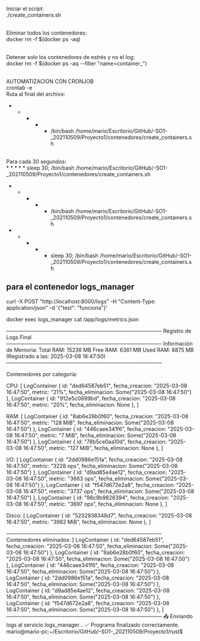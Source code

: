 Iniciar el script:
<br>
./create_containers.sh
<br>
<br>

Eliminar todos los contenedores:
<br>
docker rm -f $(docker ps -aq) 
<br>
<br>

Detener solo los contenedores de estrés y no el log:
<br>
docker rm -f $(docker ps -aq --filter "name=container_")
<br>
<br>

AUTOMATIZACION CON CRONJOB
<br>
crontab -e
<br>
Ruta al final del archivo:
<br>
* * * * * /bin/bash /home/mario/Escritorio/GitHub/-SO1-_202110509/Proyecto1/contenedores/create_containers.sh
<br>
Para cada 30 segundos:
<br>
* * * * * sleep 30; /bin/bash /home/mario/Escritorio/GitHub/-SO1-_202110509/Proyecto1/contenedores/create_containers.sh



* * * * * /bin/bash /home/mario/Escritorio/GitHub/-SO1-_202110509/Proyecto1/contenedores/create_containers.sh
* * * * * sleep 30; /bin/bash /home/mario/Escritorio/GitHub/-SO1-_202110509/Proyecto1/contenedores/create_containers.sh


## para el contenedor logs_manager

curl -X POST "http://localhost:8000/logs" -H "Content-Type: application/json" -d '{"test": "funciona"}'


docker exec logs_manager cat /app/logs/metrics.json


──────────────────────────────────────────
         Registro de Logs Final           
──────────────────────────────────────────
Información de Memoria:
  Total RAM: 15236 MB
  Free RAM: 6361 MB
  Used RAM: 8875 MB
  (Registrado a las: 2025-03-08 16:47:50)
──────────────────────────────────────────

Contenedores por categoría:

  CPU:
    [
        LogContainer 
            {
                id: "ded64587eb51",
                fecha_creacion: "2025-03-08 16:47:50",
                metric: "21%",
                fecha_eliminacion: Some("2025-03-08 16:47:50")
            },
        LogContainer 
            {
                id: "912e5c0899bd",
                fecha_creacion: "2025-03-08 16:47:50",
                metric: "20%",
                fecha_eliminacion: None
            },
    ]

  RAM:
    [
        LogContainer 
            {
                id: "8ab6e28b0f60",
                fecha_creacion: "2025-03-08 16:47:50",
                metric: "128 MiB",
                fecha_eliminacion: Some("2025-03-08 16:47:50")
            },
        LogContainer 
            {
                id: "446caee341f6",
                fecha_creacion: "2025-03-08 16:47:50",
                metric: "7 MiB",
                fecha_eliminacion: Some("2025-03-08 16:47:50")
            },
        LogContainer 
            {
                id: "78b5ce0aa10d",
                fecha_creacion: "2025-03-08 16:47:50",
                metric: "127 MiB",
                fecha_eliminacion: None
            },
    ]

  I/O:
    [
        LogContainer 
            {
                id: "2dd0986e151a",
                fecha_creacion: "2025-03-08 16:47:50",
                metric: "3228 ops",
                fecha_eliminacion: Some("2025-03-08 16:47:50")
            },
        LogContainer 
            {
                id: "d9ad85e4ae12",
                fecha_creacion: "2025-03-08 16:47:50",
                metric: "3663 ops",
                fecha_eliminacion: Some("2025-03-08 16:47:50")
            },
        LogContainer 
            {
                id: "f547d672e2a8",
                fecha_creacion: "2025-03-08 16:47:50",
                metric: "3737 ops",
                fecha_eliminacion: Some("2025-03-08 16:47:50")
            },
        LogContainer 
            {
                id: "96c9b9826394",
                fecha_creacion: "2025-03-08 16:47:50",
                metric: "3697 ops",
                fecha_eliminacion: None
            },
    ]

  Disco:
    [
        LogContainer 
            {
                id: "5232938348d7",
                fecha_creacion: "2025-03-08 16:47:50",
                metric: "3982 MiB",
                fecha_eliminacion: None
            },
    ]

──────────────────────────────────────────
Contenedores eliminados:
    [
        LogContainer 
            {
                id: "ded64587eb51",
                fecha_creacion: "2025-03-08 16:47:50",
                fecha_eliminacion: Some("2025-03-08 16:47:50")
            },
        LogContainer 
            {
                id: "8ab6e28b0f60",
                fecha_creacion: "2025-03-08 16:47:50",
                fecha_eliminacion: Some("2025-03-08 16:47:50")
            },
        LogContainer 
            {
                id: "446caee341f6",
                fecha_creacion: "2025-03-08 16:47:50",
                fecha_eliminacion: Some("2025-03-08 16:47:50")
            },
        LogContainer 
            {
                id: "2dd0986e151a",
                fecha_creacion: "2025-03-08 16:47:50",
                fecha_eliminacion: Some("2025-03-08 16:47:50")
            },
        LogContainer 
            {
                id: "d9ad85e4ae12",
                fecha_creacion: "2025-03-08 16:47:50",
                fecha_eliminacion: Some("2025-03-08 16:47:50")
            },
        LogContainer 
            {
                id: "f547d672e2a8",
                fecha_creacion: "2025-03-08 16:47:50",
                fecha_eliminacion: Some("2025-03-08 16:47:50")
            },
    ]
──────────────────────────────────────────
📤 Enviando logs al servicio logs_manager...
✅ Programa finalizado correctamente.
mario@mario-pc:~/Escritorio/GitHub/-SO1-_202110509/Proyecto1/rust$ 